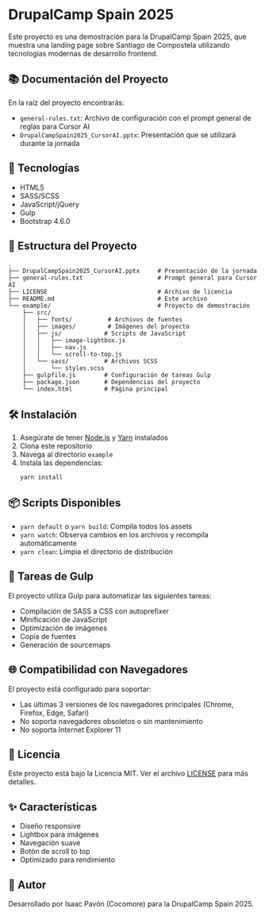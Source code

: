 # DrupalCamp Spain 2025

Este proyecto es una demostración para la DrupalCamp Spain 2025, que muestra una landing page sobre Santiago de Compostela utilizando tecnologías modernas de desarrollo frontend.

## 📚 Documentación del Proyecto

En la raíz del proyecto encontrarás:
- `general-rules.txt`: Archivo de configuración con el prompt general de reglas para Cursor AI
- `DrupalCampSpain2025_CursorAI.pptx`: Presentación que se utilizará durante la jornada

## 🚀 Tecnologías

- HTML5
- SASS/SCSS
- JavaScript/jQuery
- Gulp
- Bootstrap 4.6.0

## 📁 Estructura del Proyecto

```
.
├── DrupalCampSpain2025_CursorAI.pptx     # Presentación de la jornada
├── general-rules.txt                     # Prompt general para Cursor AI
├── LICENSE                               # Archivo de licencia
├── README.md                             # Este archivo
└── example/                              # Proyecto de demostración
    ├── src/
    │   ├── fonts/          # Archivos de fuentes
    │   ├── images/         # Imágenes del proyecto
    │   ├── js/            # Scripts de JavaScript
    │   │   ├── image-lightbox.js
    │   │   ├── nav.js
    │   │   └── scroll-to-top.js
    │   └── sass/          # Archivos SCSS
    │       └── styles.scss
    ├── gulpfile.js        # Configuración de tareas Gulp
    ├── package.json       # Dependencias del proyecto
    └── index.html         # Página principal
```

## 🛠️ Instalación

1. Asegúrate de tener [Node.js](https://nodejs.org/) y [Yarn](https://yarnpkg.com/) instalados
2. Clona este repositorio
3. Navega al directorio `example`
4. Instala las dependencias:
   ```bash
   yarn install
   ```

## 📦 Scripts Disponibles

- `yarn default` o `yarn build`: Compila todos los assets
- `yarn watch`: Observa cambios en los archivos y recompila automáticamente
- `yarn clean`: Limpia el directorio de distribución

## 🔧 Tareas de Gulp

El proyecto utiliza Gulp para automatizar las siguientes tareas:

- Compilación de SASS a CSS con autoprefixer
- Minificación de JavaScript
- Optimización de imágenes
- Copia de fuentes
- Generación de sourcemaps

## 🌐 Compatibilidad con Navegadores

El proyecto está configurado para soportar:
- Las últimas 3 versiones de los navegadores principales (Chrome, Firefox, Edge, Safari)
- No soporta navegadores obsoletos o sin mantenimiento
- No soporta Internet Explorer 11

## 📄 Licencia

Este proyecto está bajo la Licencia MIT. Ver el archivo [LICENSE](LICENSE) para más detalles.

## ✨ Características

- Diseño responsive
- Lightbox para imágenes
- Navegación suave
- Botón de scroll to top
- Optimizado para rendimiento

## 👥 Autor

Desarrollado por Isaac Pavón (Cocomore) para la DrupalCamp Spain 2025.
